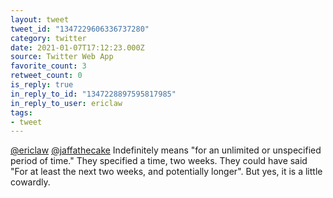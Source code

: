 ```yaml
---
layout: tweet
tweet_id: "1347229606336737280"
category: twitter
date: 2021-01-07T17:12:23.000Z
source: Twitter Web App
favorite_count: 3
retweet_count: 0
is_reply: true
in_reply_to_id: "1347228897595817985"
in_reply_to_user: ericlaw
tags:
- tweet
---
```


[@ericlaw](https://twitter.com/@ericlaw) [@jaffathecake](https://twitter.com/@jaffathecake) Indefinitely means "for an unlimited or unspecified period of time." They specified a time, two weeks. They could have said "For at least the next two weeks, and potentially longer". But yes, it is a little cowardly.
